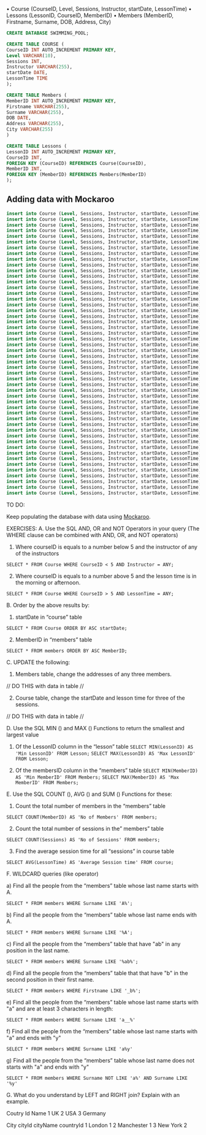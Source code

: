 • Course (CourseID, Level, Sessions, Instructor, startDate, LessonTime)
• Lessons (LessonID, CourseID, MemberID)
• Members (MemberID, Firstname, Surname, DOB, Address, City)

```sql
CREATE DATABASE SWIMMING_POOL;

CREATE TABLE COURSE (
CourseID INT AUTO_INCREMENT PRIMARY KEY,
Level VARCHAR(10),
Sessions INT,
Instructor VARCHAR(255),
startDate DATE,
LessonTime TIME
);

CREATE TABLE Members (
MemberID INT AUTO_INCREMENT PRIMARY KEY,
Firstname VARCHAR(255),
Surname VARCHAR(255),
DOB DATE,
Address VARCHAR(255),
City VARCHAR(255)
)

CREATE TABLE Lessons (
LessonID INT AUTO_INCREMENT PRIMARY KEY,
CourseID INT,
FOREIGN KEY (CourseID) REFERENCES Course(CourseID),
MemberID INT,
FOREIGN KEY (MemberID) REFERENCES Members(MemberID)
);
```

## Adding data with Mockaroo

```sql
insert into Course (Level, Sessions, Instructor, startDate, LessonTime) values (20, 98, 'Devy Ashley', '2023-08-14', '21:48:26');
insert into Course (Level, Sessions, Instructor, startDate, LessonTime) values (46, 4, 'Thibaud Mourge', '2023-05-05', '7:09:14');
insert into Course (Level, Sessions, Instructor, startDate, LessonTime) values (67, 69, 'Kevon Jewer', '2023-11-28', '19:06:22');
insert into Course (Level, Sessions, Instructor, startDate, LessonTime) values (11, 99, 'Tisha Studart', '2023-10-22', '16:44:38');
insert into Course (Level, Sessions, Instructor, startDate, LessonTime) values (41, 98, 'Jane O''Brallaghan', '2023-07-02', '23:40:44');
insert into Course (Level, Sessions, Instructor, startDate, LessonTime) values (97, 33, 'Marcelo Divine', '2023-03-30', '7:40:07');
insert into Course (Level, Sessions, Instructor, startDate, LessonTime) values (67, 13, 'Niel Starsmore', '2022-12-15', '6:13:30');
insert into Course (Level, Sessions, Instructor, startDate, LessonTime) values (97, 15, 'Ronda McCosker', '2023-02-18', '3:33:15');
insert into Course (Level, Sessions, Instructor, startDate, LessonTime) values (42, 23, 'Symon Blackbrough', '2023-10-05', '22:50:51');
insert into Course (Level, Sessions, Instructor, startDate, LessonTime) values (97, 38, 'Jasmina John', '2023-04-21', '17:42:08');
insert into Course (Level, Sessions, Instructor, startDate, LessonTime) values (36, 85, 'Hedwiga Stollberg', '2023-05-13', '10:17:04');
insert into Course (Level, Sessions, Instructor, startDate, LessonTime) values (100, 93, 'Elli Grzegorecki', '2023-07-19', '2:35:11');
insert into Course (Level, Sessions, Instructor, startDate, LessonTime) values (20, 30, 'Lea Caffery', '2023-09-04', '8:08:47');
insert into Course (Level, Sessions, Instructor, startDate, LessonTime) values (65, 40, 'Seth Dannett', '2022-12-26', '4:35:51');
insert into Course (Level, Sessions, Instructor, startDate, LessonTime) values (17, 18, 'Tersina Lafont', '2023-07-16', '13:27:59');
insert into Course (Level, Sessions, Instructor, startDate, LessonTime) values (37, 51, 'Laurence Doby', '2023-07-23', '15:39:07');
insert into Course (Level, Sessions, Instructor, startDate, LessonTime) values (15, 60, 'Brigida Hirche', '2023-10-11', '18:30:00');
insert into Course (Level, Sessions, Instructor, startDate, LessonTime) values (23, 17, 'Alika Stronack', '2023-02-18', '0:13:07');
insert into Course (Level, Sessions, Instructor, startDate, LessonTime) values (89, 20, 'Tybi Baudon', '2023-03-25', '3:03:51');
insert into Course (Level, Sessions, Instructor, startDate, LessonTime) values (58, 86, 'Masha Oxbury', '2022-12-21', '23:05:57');
insert into Course (Level, Sessions, Instructor, startDate, LessonTime) values (50, 82, 'Sayers Evitts', '2023-04-07', '5:19:27');
insert into Course (Level, Sessions, Instructor, startDate, LessonTime) values (7, 25, 'Mara Cregg', '2023-02-28', '7:55:25');
insert into Course (Level, Sessions, Instructor, startDate, LessonTime) values (90, 76, 'Terence Alberti', '2023-05-26', '1:03:57');
insert into Course (Level, Sessions, Instructor, startDate, LessonTime) values (86, 98, 'Stinky Seckom', '2023-07-29', '22:13:56');
insert into Course (Level, Sessions, Instructor, startDate, LessonTime) values (17, 69, 'Katherine Putland', '2023-03-28', '19:11:58');
insert into Course (Level, Sessions, Instructor, startDate, LessonTime) values (83, 26, 'Korey McMonies', '2023-09-10', '8:19:56');
insert into Course (Level, Sessions, Instructor, startDate, LessonTime) values (5, 70, 'Ignacio Mayes', '2023-07-17', '0:34:25');
insert into Course (Level, Sessions, Instructor, startDate, LessonTime) values (44, 94, 'Emmeline Durnian', '2023-06-09', '14:51:59');
insert into Course (Level, Sessions, Instructor, startDate, LessonTime) values (8, 42, 'Lothario Garmons', '2023-07-14', '6:20:34');
insert into Course (Level, Sessions, Instructor, startDate, LessonTime) values (17, 60, 'Dennis Eger', '2023-03-21', '20:18:47');
insert into Course (Level, Sessions, Instructor, startDate, LessonTime) values (64, 65, 'Ellie Wittman', '2023-08-27', '9:28:09');
insert into Course (Level, Sessions, Instructor, startDate, LessonTime) values (32, 89, 'Melantha Menault', '2023-02-18', '9:39:32');
insert into Course (Level, Sessions, Instructor, startDate, LessonTime) values (35, 84, 'Thorvald Cornely', '2023-02-28', '16:24:18');
insert into Course (Level, Sessions, Instructor, startDate, LessonTime) values (34, 85, 'Hamid Mortell', '2023-11-09', '23:28:30');
insert into Course (Level, Sessions, Instructor, startDate, LessonTime) values (12, 18, 'Morgen Stidston', '2023-10-25', '13:11:03');
insert into Course (Level, Sessions, Instructor, startDate, LessonTime) values (36, 57, 'Symon Simeoli', '2023-08-21', '13:30:25');
insert into Course (Level, Sessions, Instructor, startDate, LessonTime) values (39, 91, 'Abbye Cruwys', '2023-06-22', '10:09:10');
insert into Course (Level, Sessions, Instructor, startDate, LessonTime) values (66, 1, 'Lesly Maddock', '2023-08-30', '5:19:21');
insert into Course (Level, Sessions, Instructor, startDate, LessonTime) values (21, 43, 'Charlotta Schlagtmans', '2023-08-04', '19:36:03');
insert into Course (Level, Sessions, Instructor, startDate, LessonTime) values (85, 64, 'Darcy Hrishanok', '2023-01-27', '6:06:22');
insert into Course (Level, Sessions, Instructor, startDate, LessonTime) values (38, 72, 'Polly Underdown', '2023-02-13', '9:10:51');
insert into Course (Level, Sessions, Instructor, startDate, LessonTime) values (42, 46, 'Gloria Czaple', '2023-01-08', '14:47:30');
insert into Course (Level, Sessions, Instructor, startDate, LessonTime) values (1, 89, 'Blayne Pottes', '2023-03-14', '21:22:31');
insert into Course (Level, Sessions, Instructor, startDate, LessonTime) values (29, 5, 'Gretel Kynnd', '2023-04-14', '15:34:48');
insert into Course (Level, Sessions, Instructor, startDate, LessonTime) values (25, 51, 'Kermy Worley', '2023-03-10', '2:00:00');
insert into Course (Level, Sessions, Instructor, startDate, LessonTime) values (97, 53, 'Denni Stille', '2023-02-16', '23:46:38');
insert into Course (Level, Sessions, Instructor, startDate, LessonTime) values (49, 82, 'Gabe Raleston', '2023-01-11', '14:46:05');
insert into Course (Level, Sessions, Instructor, startDate, LessonTime) values (91, 98, 'Rubina Coolson', '2023-03-10', '21:46:16');
insert into Course (Level, Sessions, Instructor, startDate, LessonTime) values (71, 36, 'Bert Sleit', '2023-10-21', '5:32:23');
insert into Course (Level, Sessions, Instructor, startDate, LessonTime) values (19, 33, 'Myron Bick', '2023-08-29', '1:53:52');
```

TO DO:

Keep populating the database with data using [Mockaroo](https://www.mockaroo.com/).

EXERCISES:
A. Use the SQL AND, OR and NOT Operators in your query (The WHERE clause can be combined with AND, OR, and NOT operators)

1. Where courseID is equals to a number below 5 and the instructor of any of the instructors

`SELECT * FROM Course WHERE CourseID < 5 AND Instructor = ANY;`

2. Where courseID is equals to a number above 5 and the lesson time is in the morning or afternoon.

`SELECT * FROM Course WHERE CourseID > 5 AND LessonTime = ANY;`

B. Order by the above results by:

1.  startDate in “course” table

`SELECT * FROM Course ORDER BY ASC startDate;`

2.  MemberID in “members” table

`SELECT * FROM members ORDER BY ASC MemberID;`

C. UPDATE the following:

1.  Members table, change the addresses of any three members.

// DO THIS with data in table //

2.  Course table, change the startDate and lesson time for three of the sessions.

// DO THIS with data in table //

D. Use the SQL MIN () and MAX () Functions to return the smallest and largest value

1. Of the LessonID column in the “lesson” table
   `SELECT MIN(LessonID) AS 'Min LessonID' FROM Lesson;`
   `SELECT MAX(LessonID) AS 'Max LessonID' FROM Lesson;`

2. Of the membersID column in the “members” table
   `SELECT MIN(MemberID) AS 'Min MemberID' FROM Members;`
   `SELECT MAX(MemberID) AS 'Max MemberID' FROM Members;`

E. Use the SQL COUNT (), AVG () and SUM () Functions for these:

1. Count the total number of members in the “members” table

`SELECT COUNT(MemberID) AS 'No of Members' FROM members;`

2. Count the total number of sessions in the” members” table

`SELECT COUNT(Sessions) AS 'No of Sessions' FROM members;`

3. Find the average session time for all “sessions” in course table

`SELECT AVG(LessonTime) AS 'Average Session time' FROM course;`

F. WILDCARD queries (like operator)

a) Find all the people from the “members” table whose last name starts with A.

`SELECT * FROM members WHERE Surname LIKE 'A%';`

b) Find all the people from the “members” table whose last name ends with A.

`SELECT * FROM members WHERE Surname LIKE '%A';`

c) Find all the people from the “members” table that have "ab" in any position in the last name.

`SELECT * FROM members WHERE Surname LIKE '%ab%';`

d) Find all the people from the “members” table that that have "b" in the second position in their first name.

`SELECT * FROM members WHERE Firstname LIKE '_b%';`

e) Find all the people from the “members” table whose last name starts with "a" and are at least 3 characters in length:

`SELECT * FROM members WHERE Surname LIKE 'a__%'`

f) Find all the people from the “members” table whose last name starts with "a" and ends with "y"

`SELECT * FROM members WHERE Surname LIKE 'a%y'`

g) Find all the people from the “members” table whose last name does not starts with "a" and ends with "y"

`SELECT * FROM members WHERE Surname NOT LIKE 'a%' AND Surname LIKE '%y'`

G. What do you understand by LEFT and RIGHT join? Explain with an example.

Coutry
Id Name
1 UK
2 USA
3 Germany

City
cityId cityName countryId
1 London 1
2 Manchester 1
3 New York 2

```

```
